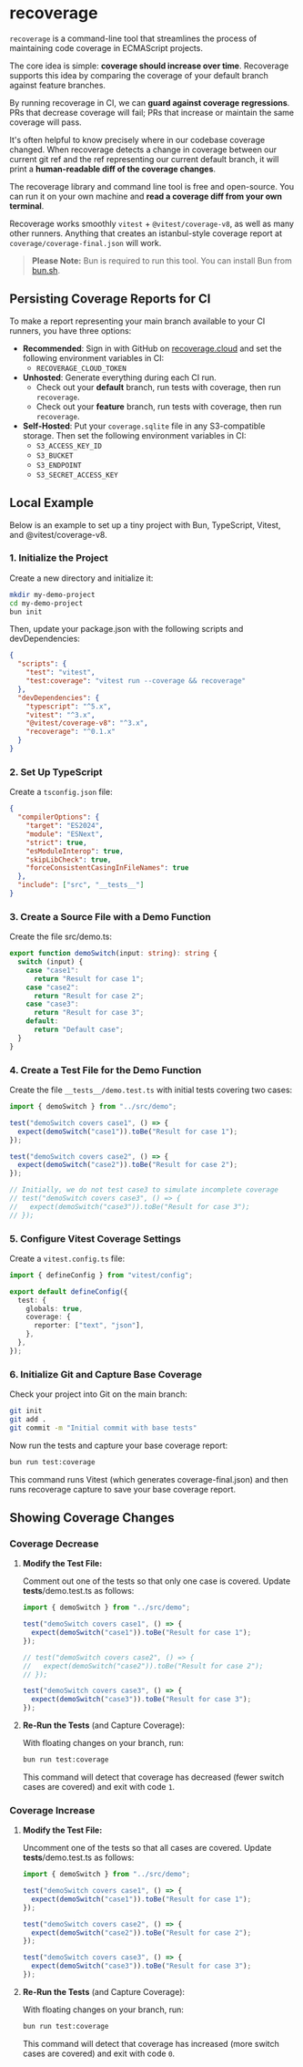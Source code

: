 # recoverage

`recoverage` is a command-line tool that streamlines the process of maintaining code coverage in ECMAScript projects.

The core idea is simple: **coverage should increase over time**. Recoverage supports this idea by comparing the coverage of your default branch against feature branches.

By running recoverage in CI, we can **guard against coverage regressions**. PRs that decrease coverage will fail; PRs that increase or maintain the same coverage will pass.

It's often helpful to know precisely where in our codebase coverage changed. When recoverage detects a change in coverage between our current git ref and the ref representing our current default branch, it will print a **human-readable diff of the coverage changes**.

The recoverage library and command line tool is free and open-source. You can run it on your own machine and **read a coverage diff from your own terminal**.

Recoverage works smoothly `vitest` + `@vitest/coverage-v8`, as well as many other runners. Anything that creates an istanbul-style coverage report at `coverage/coverage-final.json` will work.

> **Please Note:** Bun is required to run this tool. You can install Bun from [bun.sh](https://bun.sh).

## Persisting Coverage Reports for CI

To make a report representing your main branch available to your CI runners, you have three options:

- **Recommended**: Sign in with GitHub on [recoverage.cloud](https://recoverage.cloud) and set the following environment variables in CI:
  - `RECOVERAGE_CLOUD_TOKEN`
- **Unhosted**: Generate everything during each CI run.
  - Check out your **default** branch, run tests with coverage, then run `recoverage`.
  - Check out your **feature** branch, run tests with coverage, then run `recoverage`.
- **Self-Hosted**:
  Put your `coverage.sqlite` file in any S3-compatible storage. Then set the following environment variables in CI:
  - `S3_ACCESS_KEY_ID`
  - `S3_BUCKET`
  - `S3_ENDPOINT`
  - `S3_SECRET_ACCESS_KEY`

## Local Example

Below is an example to set up a tiny project with Bun, TypeScript, Vitest, and @vitest/coverage-v8.

### 1. Initialize the Project

Create a new directory and initialize it:

```sh
mkdir my-demo-project
cd my-demo-project
bun init
```

Then, update your package.json with the following scripts and devDependencies:

```json
{
  "scripts": {
    "test": "vitest",
    "test:coverage": "vitest run --coverage && recoverage"
  },
  "devDependencies": {
    "typescript": "^5.x",
    "vitest": "^3.x",
    "@vitest/coverage-v8": "^3.x",
    "recoverage": "^0.1.x"
  }
}
```

### 2. Set Up TypeScript

Create a `tsconfig.json` file:

```json
{
  "compilerOptions": {
    "target": "ES2024",
    "module": "ESNext",
    "strict": true,
    "esModuleInterop": true,
    "skipLibCheck": true,
    "forceConsistentCasingInFileNames": true
  },
  "include": ["src", "__tests__"]
}
```

### 3. Create a Source File with a Demo Function

Create the file src/demo.ts:

```ts
export function demoSwitch(input: string): string {
  switch (input) {
    case "case1":
      return "Result for case 1";
    case "case2":
      return "Result for case 2";
    case "case3":
      return "Result for case 3";
    default:
      return "Default case";
  }
}
```

### 4. Create a Test File for the Demo Function

Create the file `__tests__/demo.test.ts` with initial tests covering two cases:

```ts
import { demoSwitch } from "../src/demo";

test("demoSwitch covers case1", () => {
  expect(demoSwitch("case1")).toBe("Result for case 1");
});

test("demoSwitch covers case2", () => {
  expect(demoSwitch("case2")).toBe("Result for case 2");
});

// Initially, we do not test case3 to simulate incomplete coverage
// test("demoSwitch covers case3", () => {
//   expect(demoSwitch("case3")).toBe("Result for case 3");
// });
```

### 5. Configure Vitest Coverage Settings

Create a `vitest.config.ts` file:

```ts
import { defineConfig } from "vitest/config";

export default defineConfig({
  test: {
    globals: true,
    coverage: {
      reporter: ["text", "json"],
    },
  },
});
```

### 6. Initialize Git and Capture Base Coverage

Check your project into Git on the main branch:

```sh
git init
git add .
git commit -m "Initial commit with base tests"
```

Now run the tests and capture your base coverage report:

```sh
bun run test:coverage
```

This command runs Vitest (which generates coverage-final.json) and then runs recoverage capture to save your base coverage report.

## Showing Coverage Changes

### Coverage Decrease

1. **Modify the Test File:**

   Comment out one of the tests so that only one case is covered. Update **tests**/demo.test.ts as follows:

   ```ts
   import { demoSwitch } from "../src/demo";

   test("demoSwitch covers case1", () => {
     expect(demoSwitch("case1")).toBe("Result for case 1");
   });

   // test("demoSwitch covers case2", () => {
   //   expect(demoSwitch("case2")).toBe("Result for case 2");
   // });

   test("demoSwitch covers case3", () => {
     expect(demoSwitch("case3")).toBe("Result for case 3");
   });
   ```

2. **Re-Run the Tests** (and Capture Coverage):

   With floating changes on your branch, run:

   ```sh
   bun run test:coverage
   ```

   This command will detect that coverage has decreased (fewer switch cases are covered) and exit with code `1`.

### Coverage Increase

1. **Modify the Test File:**

   Uncomment one of the tests so that all cases are covered. Update **tests**/demo.test.ts as follows:

   ```ts
   import { demoSwitch } from "../src/demo";

   test("demoSwitch covers case1", () => {
     expect(demoSwitch("case1")).toBe("Result for case 1");
   });

   test("demoSwitch covers case2", () => {
     expect(demoSwitch("case2")).toBe("Result for case 2");
   });

   test("demoSwitch covers case3", () => {
     expect(demoSwitch("case3")).toBe("Result for case 3");
   });
   ```

2. **Re-Run the Tests** (and Capture Coverage):

   With floating changes on your branch, run:

   ```sh
   bun run test:coverage
   ```

   This command will detect that coverage has increased (more switch cases are covered) and exit with code `0`.
